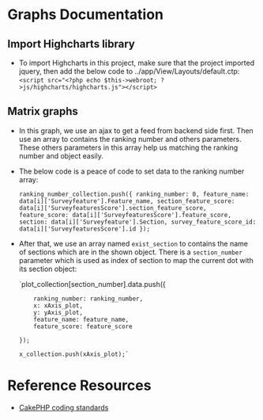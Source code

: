 # Graphs Documentation

## Import Highcharts library
* To import Highcharts in this project, make sure that the project imported jquery, then add the below code to ../app/View/Layouts/default.ctp:
    `<script src="<?php echo $this->webroot; ?>js/highcharts/highcharts.js"></script>`

## Matrix graphs
* In this graph, we use an ajax to get a feed from backend side first. Then use an array to contains the ranking number and others parameters. These others parameters in this array help us matching the ranking number and object easily.
* The below code is a peace of code to set data to the ranking number array:

    `ranking_number_collection.push({
        ranking_number: 0,
        feature_name: data[i]['Surveyfeature'].Feature_name,
        section_feature_score: data[i]['SurveyfeaturesScore'].section_feature_score,
        feature_score: data[i]['SurveyfeaturesScore'].feature_score,
        section: data[i]['Surveyfeature'].Section,
        survey_feature_score_id: data[i]['SurveyfeaturesScore'].id
    });`

* After that, we use an array named `exist_section` to contains the name of sections which are in the shown object. There is a `section_number` parameter which is used as index of section to map the current dot with its section object:

    `plot_collection[section_number].data.push({

          ranking_number: ranking_number,
          x: xAxis_plot,
          y: yAxis_plot,
          feature_name: feature_name,
          feature_score: feature_score

      });

      x_collection.push(xAxis_plot);`

# Reference Resources

* [CakePHP coding standards](http://book.cakephp.org/2.0/en/contributing/cakephp-coding-conventions.html)
